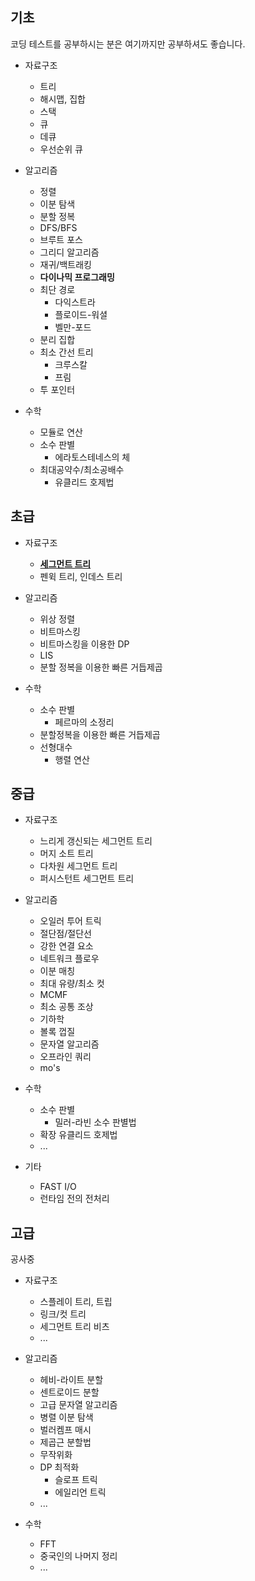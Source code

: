 ## 기초

코딩 테스트를 공부하시는 분은 여기까지만 공부하셔도 좋습니다.

- 자료구조

  - 트리
  - 해시맵, 집합
  - 스택
  - 큐
  - 데큐
  - 우선순위 큐

- 알고리즘

  - 정렬
  - 이분 탐색
  - 분할 정복
  - DFS/BFS
  - 브루트 포스
  - 그리디 알고리즘
  - 재귀/백트래킹
  - **다이나믹 프로그래밍**
  - 최단 경로
    - 다익스트라
    - 플로이드-워셜
    - 벨만-포드
  - 분리 집합
  - 최소 간선 트리
    - 크루스칼
    - 프림
  - 투 포인터

- 수학
  - 모듈로 연산
  - 소수 판별
    - 에라토스테네스의 체
  - 최대공약수/최소공배수
    - 유클리드 호제법


## 초급

- 자료구조

  - [**세그먼트 트리**](https://github.com/SlowCloud/algorithm_roadmap/blob/main/beginner/SegmentTree.md)
  - 펜윅 트리, 인데스 트리

- 알고리즘

  - 위상 정렬
  - 비트마스킹
  - 비트마스킹을 이용한 DP
  - LIS
  - 분할 정복을 이용한 빠른 거듭제곱

- 수학
  - 소수 판별
    - 페르마의 소정리
  - 분할정복을 이용한 빠른 거듭제곱
  - 선형대수
    - 행렬 연산


## 중급

- 자료구조

  - 느리게 갱신되는 세그먼트 트리
  - 머지 소트 트리
  - 다차원 세그먼트 트리
  - 퍼시스턴트 세그먼트 트리

- 알고리즘

  - 오일러 투어 트릭
  - 절단점/절단선
  - 강한 연결 요소
  - 네트워크 플로우
  - 이분 매칭
  - 최대 유량/최소 컷
  - MCMF
  - 최소 공통 조상
  - 기하학
  - 볼록 껍질
  - 문자열 알고리즘
  - 오프라인 쿼리
  - mo's

- 수학

  - 소수 판별
    - 밀러-라빈 소수 판별법
  - 확장 유클리드 호제법
  - ...

- 기타

  - FAST I/O
  - 런타임 전의 전처리

## 고급

공사중

- 자료구조

  - 스플레이 트리, 트립
  - 링크/컷 트리
  - 세그먼트 트리 비츠
  - ...

- 알고리즘

  - 헤비-라이트 분할
  - 센트로이드 분할
  - 고급 문자열 알고리즘
  - 병렬 이분 탐색
  - 벌러켐프 매시
  - 제곱근 분할법
  - 무작위화
  - DP 최적화
    - 슬로프 트릭
    - 에일리언 트릭
  - ...

- 수학
  - FFT
  - 중국인의 나머지 정리
  - ...

